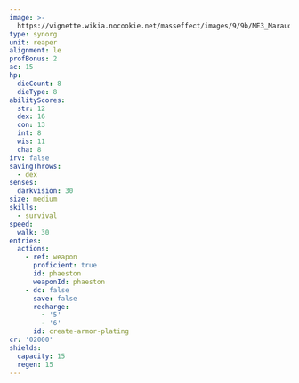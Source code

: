 ```yaml
---
image: >-
  https://vignette.wikia.nocookie.net/masseffect/images/9/9b/ME3_Marauder.png/revision/latest/scale-to-width-down/219?cb=20120313015215
type: synorg
unit: reaper
alignment: le
profBonus: 2
ac: 15
hp:
  dieCount: 8
  dieType: 8
abilityScores:
  str: 12
  dex: 16
  con: 13
  int: 8
  wis: 11
  cha: 8
irv: false
savingThrows:
  - dex
senses:
  darkvision: 30
size: medium
skills:
  - survival
speed:
  walk: 30
entries:
  actions:
    - ref: weapon
      proficient: true
      id: phaeston
      weaponId: phaeston
    - dc: false
      save: false
      recharge:
        - '5'
        - '6'
      id: create-armor-plating
cr: '02000'
shields:
  capacity: 15
  regen: 15
---
```


